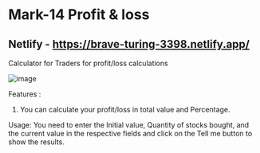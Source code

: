 # Mark-14 Profit & loss

## Netlify - https://brave-turing-3398.netlify.app/

Calculator for Traders for profit/loss calculations

![image](https://user-images.githubusercontent.com/70443560/196000144-3d0955b7-b588-4f10-8ebb-b5bc15e4cef2.png)

Features :

1. You can calculate your profit/loss in total value and Percentage.

Usage:
You need to enter the Initial value, Quantity of stocks bought, and the current value in the respective fields and click on the Tell me button to show the results.
